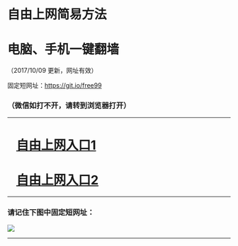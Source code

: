 ﻿# 自由上网简易方法

# 电脑、手机一键翻墙

（2017/10/09 更新，网址有效）

固定短网址：https://git.io/free99

### （微信如打不开，请转到浏览器打开）


***





# &nbsp;&nbsp; <a href="http://ft2072620163.fwq-tz-1001.info/fwqtz01.html?t=10090012188 " target="_blank">自由上网入口1</a>
# &nbsp;&nbsp; <a href="http://ft2168328567.fwq-tz-1002.info/fwqtz02.html?t=100900110375 " target="_blank">自由上网入口2</a>
***

### 请记住下图中固定短网址：

<img src="https://s3-us-west-2.amazonaws.com/fwq-1001/yjfq-20170905okok.png" /> 


***


